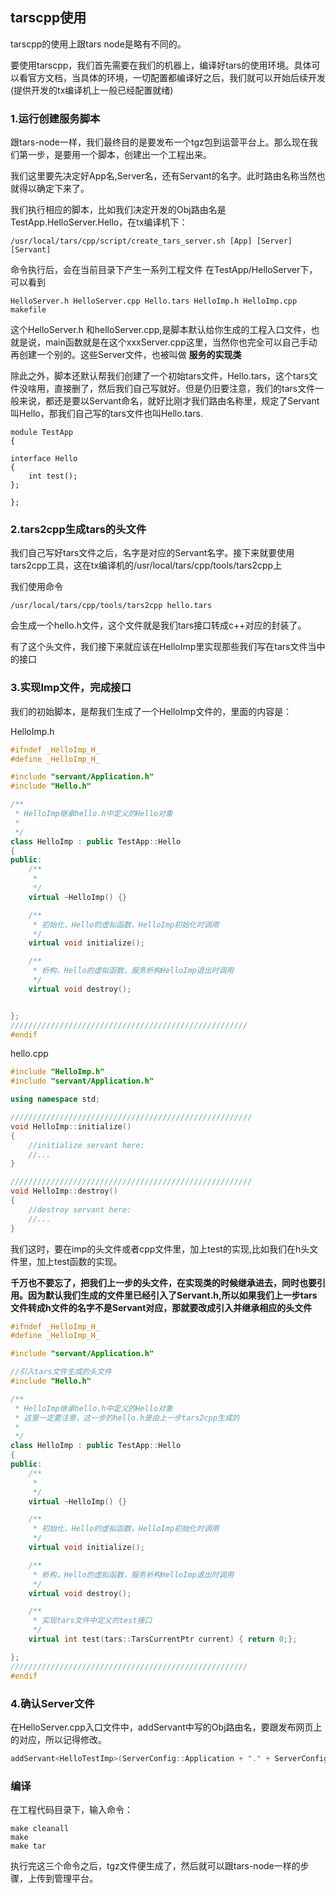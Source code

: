 ## tarscpp使用
tarscpp的使用上跟tars node是略有不同的。

要使用tarscpp，我们首先需要在我们的机器上，编译好tars的使用环境。具体可以看官方文档，当具体的环境，一切配置都编译好之后，我们就可以开始后续开发(提供开发的tx编译机上一般已经配置就绪)

### 1.运行创建服务脚本
跟tars-node一样，我们最终目的是要发布一个tgz包到运营平台上。那么现在我们第一步，是要用一个脚本，创建出一个工程出来。

我们这里要先决定好App名,Server名，还有Servant的名字。此时路由名称当然也就得以确定下来了。

我们执行相应的脚本，比如我们决定开发的Obj路由名是 TestApp.HelloServer.Hello，在tx编译机下：

```
/usr/local/tars/cpp/script/create_tars_server.sh [App] [Server] [Servant]
```

命令执行后，会在当前目录下产生一系列工程文件 在TestApp/HelloServer下，可以看到

```
HelloServer.h HelloServer.cpp Hello.tars HelloImp.h HelloImp.cpp makefile
```

这个HelloServer.h 和helloServer.cpp,是脚本默认给你生成的工程入口文件，也就是说，main函数就是在这个xxxServer.cpp这里，当然你也完全可以自己手动再创建一个别的。这些Server文件，也被叫做 **服务的实现类**

除此之外，脚本还默认帮我们创建了一个初始tars文件，Hello.tars，这个tars文件没啥用，直接删了，然后我们自己写就好。但是仍旧要注意，我们的tars文件一般来说，都还是要以Servant命名，就好比刚才我们路由名称里，规定了Servant叫Hello，那我们自己写的tars文件也叫Hello.tars.

```
module TestApp
{

interface Hello
{
    int test();
};

};

```

### 2.tars2cpp生成tars的头文件

我们自己写好tars文件之后，名字是对应的Servant名字。接下来就要使用tars2cpp工具，这在tx编译机的/usr/local/tars/cpp/tools/tars2cpp上

我们使用命令

```
/usr/local/tars/cpp/tools/tars2cpp hello.tars
```

会生成一个hello.h文件，这个文件就是我们tars接口转成c++对应的封装了。

有了这个头文件，我们接下来就应该在HelloImp里实现那些我们写在tars文件当中的接口

### 3.实现Imp文件，完成接口
我们的初始脚本，是帮我们生成了一个HelloImp文件的，里面的内容是：

HelloImp.h

``` c++
#ifndef _HelloImp_H_
#define _HelloImp_H_

#include "servant/Application.h"
#include "Hello.h"

/**
 * HelloImp继承hello.h中定义的Hello对象
 *
 */
class HelloImp : public TestApp::Hello
{
public:
    /**
     *
     */
    virtual ~HelloImp() {}

    /**
     * 初始化，Hello的虚拟函数，HelloImp初始化时调用
     */
    virtual void initialize();

    /**
     * 析构，Hello的虚拟函数，服务析构HelloImp退出时调用
     */
    virtual void destroy();


};
/////////////////////////////////////////////////////
#endif
```

hello.cpp

``` c++
#include "HelloImp.h"
#include "servant/Application.h"

using namespace std;

//////////////////////////////////////////////////////
void HelloImp::initialize()
{
    //initialize servant here:
    //...
}

//////////////////////////////////////////////////////
void HelloImp::destroy()
{
    //destroy servant here:
    //...
}
```


我们这时，要在imp的头文件或者cpp文件里，加上test的实现,比如我们在h头文件里，加上test函数的实现。

**千万也不要忘了，把我们上一步的头文件，在实现类的时候继承进去，同时也要引用。因为默认我们生成的文件里已经引入了Servant.h,所以如果我们上一步tars文件转成h文件的名字不是Servant对应，那就要改成引入并继承相应的头文件**

``` c++
#ifndef _HelloImp_H_
#define _HelloImp_H_

#include "servant/Application.h"

//引入tars文件生成的头文件
#include "Hello.h"

/**
 * HelloImp继承hello.h中定义的Hello对象
 * 这里一定要注意，这一步的hello.h是由上一步tars2cpp生成的
 *
 */
class HelloImp : public TestApp::Hello
{
public:
    /**
     *
     */
    virtual ~HelloImp() {}

    /**
     * 初始化，Hello的虚拟函数，HelloImp初始化时调用
     */
    virtual void initialize();

    /**
     * 析构，Hello的虚拟函数，服务析构HelloImp退出时调用
     */
    virtual void destroy();

    /**
     * 实现tars文件中定义的test接口
     */
    virtual int test(tars::TarsCurrentPtr current) { return 0;};

};
/////////////////////////////////////////////////////
#endif
```

### 4.确认Server文件

在HelloServer.cpp入口文件中，addServant中写的Obj路由名，要跟发布网页上的对应，所以记得修改。

``` c++
addServant<HelloTestImp>(ServerConfig::Application + "." + ServerConfig::ServerName + ".HelloTestObj");
```


### 编译
在工程代码目录下，输入命令：

```
make cleanall
make
make tar
```

执行完这三个命令之后，tgz文件便生成了，然后就可以跟tars-node一样的步骤，上传到管理平台。
